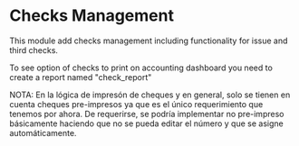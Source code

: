 # Checks Management

This module add checks management including functionality for issue and third checks.

To see option of checks to print on accounting dashboard you need to create a report named "check_report"

NOTA: En la lógica de impresón de cheques y en general, solo se tienen en cuenta cheques pre-impresos ya que es el único requerimiento que tenemos por ahora. De requerirse, se podría implementar no pre-impreso básicamente haciendo que no se pueda editar el número y que se asigne automáticamente.
